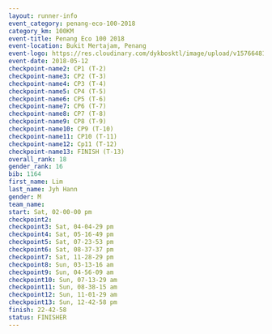 ```yaml
--- 
layout: runner-info 
event_category: penang-eco-100-2018 
category_km: 100KM 
event-title: Penang Eco 100 2018 
event-location: Bukit Mertajam, Penang 
event-logo: https://res.cloudinary.com/dykbosktl/image/upload/v1576648106/Logo/Logo_lovxhg.jpg 
event-date: 2018-05-12 
checkpoint-name2: CP1 (T-2) 
checkpoint-name3: CP2 (T-3) 
checkpoint-name4: CP3 (T-4) 
checkpoint-name5: CP4 (T-5) 
checkpoint-name6: CP5 (T-6) 
checkpoint-name7: CP6 (T-7) 
checkpoint-name8: CP7 (T-8) 
checkpoint-name9: CP8 (T-9) 
checkpoint-name10: CP9 (T-10) 
checkpoint-name11: CP10 (T-11) 
checkpoint-name12: Cp11 (T-12) 
checkpoint-name13: FINISH (T-13) 
overall_rank: 18
gender_rank: 16
bib: 1164
first_name: Lim
last_name: Jyh Hann
gender: M
team_name: 
start: Sat, 02-00-00 pm
checkpoint2: 
checkpoint3: Sat, 04-04-29 pm
checkpoint4: Sat, 05-16-49 pm
checkpoint5: Sat, 07-23-53 pm
checkpoint6: Sat, 08-37-37 pm
checkpoint7: Sat, 11-28-29 pm
checkpoint8: Sun, 03-13-16 am
checkpoint9: Sun, 04-56-09 am
checkpoint10: Sun, 07-13-29 am
checkpoint11: Sun, 08-38-15 am
checkpoint12: Sun, 11-01-29 am
checkpoint13: Sun, 12-42-58 pm
finish: 22-42-58
status: FINISHER
--- 
```

